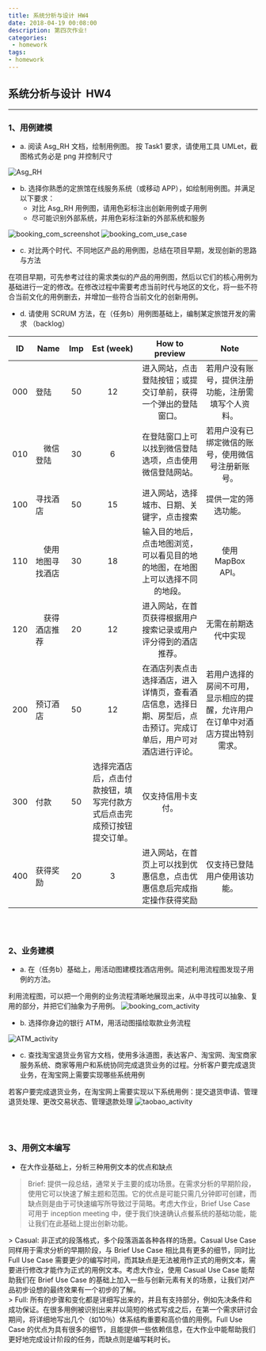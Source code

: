 ```yaml
---
title: 系统分析与设计 HW4
date: 2018-04-19 00:08:00
description: 第四次作业!
categories:
 - homework
tags: 
- homework
---
```


[Asg_RH]: https://raw.githubusercontent.com/Eros-L/Eros-L.github.io/master/_posts/image/Asg_RH.png
[booking_com_screenshot]: https://raw.githubusercontent.com/Eros-L/Eros-L.github.io/master/_posts/image/booking_com_screenshot.png
[booking_com_use_case]: https://raw.githubusercontent.com/Eros-L/Eros-L.github.io/master/_posts/image/booking_com_use_case.png
[booking_com_activity]: https://raw.githubusercontent.com/Eros-L/Eros-L.github.io/master/_posts/image/booking_com_activity.png
[ATM_activity]: https://raw.githubusercontent.com/Eros-L/Eros-L.github.io/master/_posts/image/ATM_activity.png
[taobao_activity]: https://raw.githubusercontent.com/Eros-L/Eros-L.github.io/master/_posts/image/taobao_activity.png

## 系统分析与设计 &nbsp;HW4

----------

### 1、用例建模

- a. 阅读 Asg_RH 文档，绘制用例图。 按 Task1 要求，请使用工具 UMLet，截图格式务必是 png 并控制尺寸

![Asg_RH][Asg_RH]

- b. 选择你熟悉的定旅馆在线服务系统（或移动 APP），如绘制用例图。并满足以下要求：
	- 对比 Asg_RH 用例图，请用色彩标注出创新用例或子用例
	- 尽可能识别外部系统，并用色彩标注新的外部系统和服务

![booking_com_screenshot][booking_com_screenshot]
![booking_com_use_case][booking_com_use_case]

- c. 对比两个时代、不同地区产品的用例图，总结在项目早期，发现创新的思路与方法

在项目早期，可先参考过往的需求类似的产品的用例图，然后以它们的核心用例为基础进行一定的修改。在修改过程中需要考虑当前时代与地区的文化，将一些不符合当前文化的用例删去，并增加一些符合当前文化的创新用例。

- d. 请使用 SCRUM 方法，在（任务b）用例图基础上，编制某定旅馆开发的需求 （backlog）

| ID | Name | Imp | Est (week) | How to preview | Note |
|:--:|----|:---:|:----------:|:--------------:|:----:|
|000|登陆|50|12|进入网站，点击登陆按钮；或提交订单前，获得一个弹出的登陆窗口。|若用户没有账号，提供注册功能，注册需填写个人资料。|
|010|&emsp;微信登陆|30|6|在登陆窗口上可以找到微信登陆选项，点击使用微信登陆网站。|若用户没有已绑定微信的账号，使用微信号注册新账号。|
|100|寻找酒店|50|15|进入网站，选择城市、日期、关键字，点击搜索|提供一定的筛选功能。|
|110|&emsp;使用地图寻找酒店|30|18|输入目的地后，点击地图浏览，可以看见目的地的地图，在地图上可以选择不同的地段。|使用 MapBox API。|
|120|&emsp;获得酒店推荐|20|12|进入网站，在首页获得根据用户搜索记录或用户评分得到的酒店推荐。|无需在前期迭代中实现|
|200|预订酒店|50|12|在酒店列表点击选择酒店，进入详情页，查看酒店信息，选择日期、房型后，点击预订。完成订单后，用户可对酒店进行评论。|若用户选择的房间不可用，显示相应的提醒，允许用户在订单中对酒店方提出特别需求。|
|300|付款|50|选择完酒店后，点击付款按钮，填写完付款方式后点击完成预订按钮提交订单。|仅支持信用卡支付。|
|400|获得奖励|20|3|进入网站，在首页上可以找到优惠信息，点击优惠信息后完成指定操作获得奖励|仅支持已登陆用户使用该功能。|

<br></br>
### 2、业务建模

- a. 在（任务b）基础上，用活动图建模找酒店用例。简述利用流程图发现子用例的方法。

利用流程图，可以把一个用例的业务流程清晰地展现出来，从中寻找可以抽象、复用的部分，并把它们抽象为子用例。
![booking_com_activity][booking_com_activity]

- b. 选择你身边的银行 ATM，用活动图描绘取款业务流程

![ATM_activity][ATM_activity]

- c. 查找淘宝退货业务官方文档，使用多泳道图，表达客户、淘宝网、淘宝商家服务系统、商家等用户和系统协同完成退货业务的过程。分析客户要完成退货业务，在淘宝网上需要实现哪些系统用例

若客户要完成退货业务，在淘宝网上需要实现以下系统用例：提交退货申请、管理退货处理、更改交易状态、管理退款处理
![taobao_activity][taobao_activity]

<br></br>
### 3、用例文本编写

- 在大作业基础上，分析三种用例文本的优点和缺点

> Brief: 提供一段总结，通常关于主要的成功场景。在需求分析的早期阶段，使用它可以快速了解主题和范围。它的优点是可能只需几分钟即可创建，而缺点则是由于可快速编写所导致过于简略。考虑大作业，Brief Use Case 可用于 inception meeting 中，便于我们快速确认点餐系统的基础功能，能让我们在此基础上提出创新功能。
<div></div>
> Casual: 非正式的段落格式，多个段落涵盖各种各样的场景。Casual Use Case 同样用于需求分析的早期阶段，与 Brief Use Case 相比具有更多的细节，同时比 Full Use Case 需要更少的编写时间，而其缺点是无法被用作正式的用例文本，需要进行修改才能作为正式的用例文本。考虑大作业，使用 Casual Use Case 能帮助我们在 Brief Use Case 的基础上加入一些与创新元素有关的场景，让我们对产品初步设想的最终效果有一个初步的了解。
<div></div>
> Full: 所有的步骤和变化都是详细写出来的，并且有支持部分，例如先决条件和成功保证。在很多用例被识别出来并以简短的格式写成之后，在第一个需求研讨会期间，将详细地写出几个（如10％）体系结构重要和高价值的用例。Full Use Case 的优点为具有很多的细节，且能提供一些依赖信息，在大作业中能帮助我们更好地完成设计阶段的任务，而缺点则是编写耗时长。
<div></div>